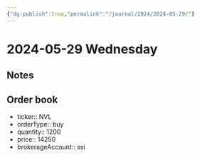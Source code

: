 ```yaml
---
{"dg-publish":true,"permalink":"/journal/2024/2024-05-29/"}
---
```


# 2024-05-29 Wednesday

## Notes

## Order book

- ticker:: NVL
- orderType:: buy
- quantity:: 1200
- price:: 14250
- brokerageAccount:: ssi
